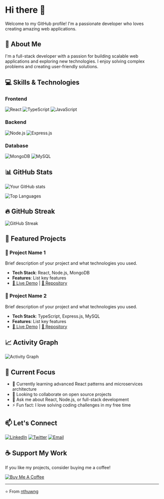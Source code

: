 # Hi there 👋

Welcome to my GitHub profile! I'm a passionate developer who loves creating amazing web applications.

## 🚀 About Me

I'm a full-stack developer with a passion for building scalable web applications and exploring new technologies. I enjoy solving complex problems and creating user-friendly solutions.

## 💻 Skills & Technologies

### Frontend
![React](https://img.shields.io/badge/React-20232A?style=for-the-badge&logo=react&logoColor=61DAFB)
![TypeScript](https://img.shields.io/badge/TypeScript-007ACC?style=for-the-badge&logo=typescript&logoColor=white)
![JavaScript](https://img.shields.io/badge/JavaScript-F7DF1E?style=for-the-badge&logo=javascript&logoColor=black)

### Backend
![Node.js](https://img.shields.io/badge/Node.js-43853D?style=for-the-badge&logo=node.js&logoColor=white)
![Express.js](https://img.shields.io/badge/Express.js-404D59?style=for-the-badge&logo=express&logoColor=white)

### Database
![MongoDB](https://img.shields.io/badge/MongoDB-4EA94B?style=for-the-badge&logo=mongodb&logoColor=white)
![MySQL](https://img.shields.io/badge/MySQL-00000F?style=for-the-badge&logo=mysql&logoColor=white)

## 📊 GitHub Stats

![Your GitHub stats](https://github-readme-stats.vercel.app/api?username=nthuwng&show_icons=true&theme=radical)

![Top Languages](https://github-readme-stats.vercel.app/api/top-langs/?username=nthuwng&layout=compact&theme=radical)

## 🔥 GitHub Streak

![GitHub Streak](https://github-readme-streak-stats.herokuapp.com/?user=nthuwng&theme=radical)

## 🌟 Featured Projects

### 🎯 Project Name 1
Brief description of your project and what technologies you used.
- **Tech Stack**: React, Node.js, MongoDB
- **Features**: List key features
- [🔗 Live Demo](your-demo-link) | [📝 Repository](your-repo-link)

### 🎯 Project Name 2
Brief description of your project and what technologies you used.
- **Tech Stack**: TypeScript, Express.js, MySQL
- **Features**: List key features
- [🔗 Live Demo](your-demo-link) | [📝 Repository](your-repo-link)

## 📈 Activity Graph

![Activity Graph](https://github-readme-activity-graph.vercel.app/graph?username=nthuwng&theme=react-dark)

## 🎯 Current Focus

- 🌱 Currently learning advanced React patterns and microservices architecture
- 👯 Looking to collaborate on open source projects
- 💬 Ask me about React, Node.js, or full-stack development
- ⚡ Fun fact: I love solving coding challenges in my free time

## 📫 Let's Connect

[![LinkedIn](https://img.shields.io/badge/LinkedIn-0077B5?style=for-the-badge&logo=linkedin&logoColor=white)](your-linkedin-url)
[![Twitter](https://img.shields.io/badge/Twitter-1DA1F2?style=for-the-badge&logo=twitter&logoColor=white)](your-twitter-url)
[![Email](https://img.shields.io/badge/Email-D14836?style=for-the-badge&logo=gmail&logoColor=white)](mailto:your-email@example.com)

## ☕ Support My Work

If you like my projects, consider buying me a coffee!

[![Buy Me A Coffee](https://img.shields.io/badge/Buy%20Me%20A%20Coffee-FFDD00?style=for-the-badge&logo=buy-me-a-coffee&logoColor=black)](your-buymeacoffee-link)

---

⭐️ From [nthuwng](https://github.com/nthuwng)
